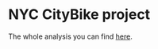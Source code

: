 # NYC CityBike project

The whole analysis you can find [here](https://github.com/ekaterinakuzmina/ny_citybike/blob/master/ny_citybike_Ekaterina_Kuzmina.ipynb).
